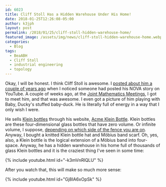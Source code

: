 ```yaml
---
id: 6023
title: Cliff Stoll Has a Hidden Warehouse Under His Home!
date: 2018-01-25T12:26:08-05:00
author: k3jph
layout: post
permalink: /2018/01/25/cliff-stoll-hidden-warehouse-home/
featured_image: /assets/img/news/cliff-stoll-hidden-warehouse-home.webp
categories:
  - Blog
tags:
  - BeaABH
  - Cliff Stoll
  - industrial engineering
  - topology
---
```

Okay, I will be honest.  I think Cliff Stoll is awesome.  I [posted
about him a couple of years
ago](/2015/08/17/one-flew-over-the-cuckoos-egg/) when I noticed
someone had posted his NOVA story on YouTube.  A couple of weeks
ago, at the [Joint Mathematics
Meetings](http://jointmathematicsmeetings.org/meetings/national/jmm2018/2197_program_ss83.html),
I got to meet him, and that was awesome.  I even got a picture of
him playing with Baby, Ducky's stuffed baby-duck.  He is literally
full of energy in a way that I only wish I were.

He sells [Klein
bottles](https://plus.maths.org/content/introducing-klein-bottle)
through his website, [Acme Klein Bottle](http://www.kleinbottle.com/).
Klein bottles are these four-dimensional glass bottles that have
zero volume.  Or infinite volume, I suppose, [depending on which
side of the fence you are on](https://www.youtube.com/watch?v=8mGBaXPlri8).
Anyway, I bought a knitted Klein bottle hat and Möbius band scarf.
Oh, yes, also, a Klein bottle is the logical extension of a Möbius
band into four-space.  Anyway, he has a hidden warehouse in his
home full of thousands of glass Klein bottles and it is the craziest
thing I've seen in some time:

{% include youtube.html id="-k3mVnRlQLU" %}

After you watch that, this will make so much more sense:

{% include youtube.html id="Gj8IA6xOpSk" %}
